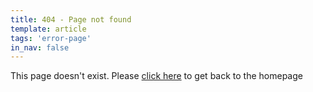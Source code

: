 ```yaml
---
title: 404 - Page not found
template: article
tags: 'error-page'
in_nav: false
---
```


This page doesn't exist. Please [click here](/) to get back to the homepage